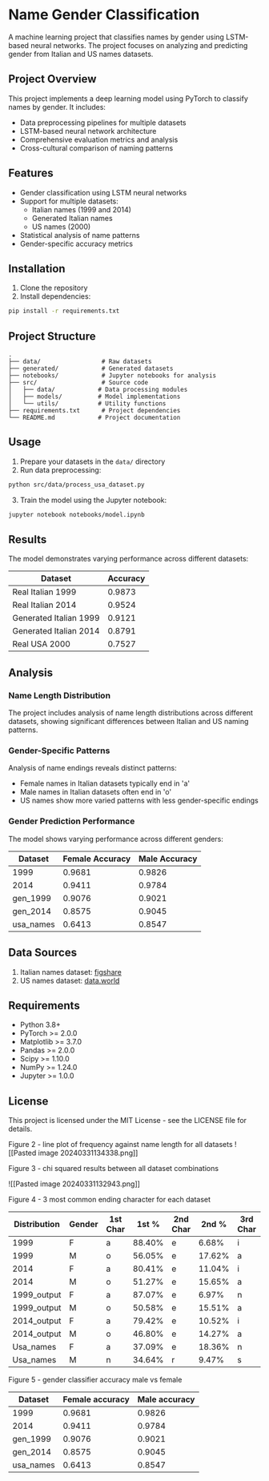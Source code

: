 # Name Gender Classification

A machine learning project that classifies names by gender using LSTM-based neural networks. The project focuses on analyzing and predicting gender from Italian and US names datasets.

## Project Overview

This project implements a deep learning model using PyTorch to classify names by gender. It includes:
- Data preprocessing pipelines for multiple datasets
- LSTM-based neural network architecture
- Comprehensive evaluation metrics and analysis
- Cross-cultural comparison of naming patterns

## Features

- Gender classification using LSTM neural networks
- Support for multiple datasets:
  - Italian names (1999 and 2014)
  - Generated Italian names
  - US names (2000)
- Statistical analysis of name patterns
- Gender-specific accuracy metrics

## Installation

1. Clone the repository
2. Install dependencies:
```bash
pip install -r requirements.txt
```

## Project Structure

```
.
├── data/                 # Raw datasets
├── generated/            # Generated datasets
├── notebooks/            # Jupyter notebooks for analysis
├── src/                  # Source code
│   ├── data/            # Data processing modules
│   ├── models/          # Model implementations
│   └── utils/           # Utility functions
├── requirements.txt      # Project dependencies
└── README.md            # Project documentation
```

## Usage

1. Prepare your datasets in the `data/` directory
2. Run data preprocessing:
```bash
python src/data/process_usa_dataset.py
```
3. Train the model using the Jupyter notebook:
```bash
jupyter notebook notebooks/model.ipynb
```

## Results

The model demonstrates varying performance across different datasets:

| Dataset                | Accuracy |
| ---------------------- | -------- |
| Real Italian 1999      | 0.9873   |
| Real Italian 2014      | 0.9524   |
| Generated Italian 1999 | 0.9121   |
| Generated Italian 2014 | 0.8791   |
| Real USA 2000          | 0.7527   |

## Analysis

### Name Length Distribution

The project includes analysis of name length distributions across different datasets, showing significant differences between Italian and US naming patterns.

### Gender-Specific Patterns

Analysis of name endings reveals distinct patterns:
- Female names in Italian datasets typically end in 'a'
- Male names in Italian datasets often end in 'o'
- US names show more varied patterns with less gender-specific endings

### Gender Prediction Performance

The model shows varying performance across different genders:

| Dataset   | Female Accuracy | Male Accuracy |
| --------- | --------------- | ------------- |
| 1999      | 0.9681          | 0.9826        |
| 2014      | 0.9411          | 0.9784        |
| gen_1999  | 0.9076          | 0.9021        |
| gen_2014  | 0.8575          | 0.9045        |
| usa_names | 0.6413          | 0.8547        |

## Data Sources

1. Italian names dataset: [figshare](https://figshare.com/articles/dataset/italian_names_first_5000_xlsx/3839580)
2. US names dataset: [data.world](https://data.world/len/us-first-names-database/workspace/file?filename=SSA_Names_DB.xlsx)

## Requirements

- Python 3.8+
- PyTorch >= 2.0.0
- Matplotlib >= 3.7.0
- Pandas >= 2.0.0
- Scipy >= 1.10.0
- NumPy >= 1.24.0
- Jupyter >= 1.0.0

## License

This project is licensed under the MIT License - see the LICENSE file for details.


Figure 2 - line plot of frequency against name length for all datasets
![[Pasted image 20240331134338.png]]

Figure 3 - chi squared results between all dataset combinations

![[Pasted image 20240331132943.png]]

Figure 4 - 3 most common ending character for each dataset

| Distribution | Gender | 1st Char | 1st %  | 2nd Char | 2nd %  | 3rd Char | 3rd %  |
| ------------ | ------ | -------- | ------ | -------- | ------ | -------- | ------ |
| 1999         | F      | a        | 88.40% | e        | 6.68%  | i        | 1.04%  |
| 1999         | M      | o        | 56.05% | e        | 17.62% | a        | 12.84% |
| 2014         | F      | a        | 80.41% | e        | 11.04% | i        | 1.76%  |
| 2014         | M      | o        | 51.27% | e        | 15.65% | a        | 9.79%  |
| 1999_output  | F      | a        | 87.07% | e        | 6.97%  | n        | 1.25%  |
| 1999_output  | M      | o        | 50.58% | e        | 15.51% | a        | 14.79% |
| 2014_output  | F      | a        | 79.42% | e        | 10.52% | i        | 1.91%  |
| 2014_output  | M      | o        | 46.80% | e        | 14.27% | a        | 10.12% |
| Usa_names    | F      | a        | 37.09% | e        | 18.36% | n        | 13.06% |
| Usa_names    | M      | n        | 34.64% | r        | 9.47%  | s        | 6.80%  |

Figure 5 - gender classifier accuracy male vs female

| Dataset   | Female accuracy | Male accuracy |
| --------- | --------------- | ------------- |
| 1999      | 0.9681          | 0.9826        |
| 2014      | 0.9411          | 0.9784        |
| gen_1999  | 0.9076          | 0.9021        |
| gen_2014  | 0.8575          | 0.9045        |
| usa_names | 0.6413          | 0.8547        |
